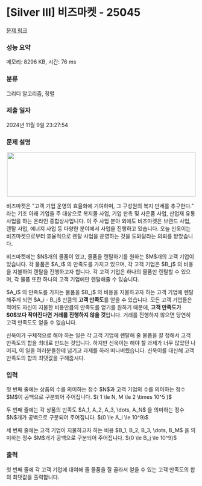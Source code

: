 # [Silver III] 비즈마켓 - 25045 

[문제 링크](https://www.acmicpc.net/problem/25045) 

### 성능 요약

메모리: 8296 KB, 시간: 76 ms

### 분류

그리디 알고리즘, 정렬

### 제출 일자

2024년 11월 9일 23:27:54

### 문제 설명

<p style="text-align: center;"><img alt="" src="" style="height: 117px; width: 500px;"></p>

<p>비즈마켓은 "고객 기업 운영의 효율화에 기여하며, 그 구성원의 복지 만세를 추구한다." 라는 기조 아래 기업을 주 대상으로 복지몰 사업, 기업 판촉 및 사은품 사업, 산업재 유통 사업을 하는 온라인 종합상사입니다. 이 주 사업 분야 외에도 비즈마켓은 브랜드 사업, 렌탈 사업, 에너지 사업 등 다양한 분야에서 사업을 진행하고 있습니다. 오늘 신욱이는 비즈마켓으로부터 효율적으로 렌탈 사업을 운영하는 것을 도와달라는 의뢰를 받았습니다.</p>

<p>비즈마켓에는 $N$개의 물품이 있고, 물품을 렌탈하기를 원하는 $M$개의 고객 기업이 있습니다. 각 물품은 $A_i$ 의 만족도를 가지고 있으며, 각 고객 기업은 $B_j$ 의 비용을 지불하여 렌탈을 진행하고자 합니다. 각 고객 기업은 하나의 물품만 렌탈할 수 있으며, 각 물품 또한 하나의 고객 기업에만 렌탈해줄 수 있습니다.</p>

<p>$A_i$ 의 만족도를 가지는 물품을 $B_j$ 의 비용을 지불하고자 하는 고객 기업에 렌탈해주게 되면 $A_i - B_j$ 만큼의 <strong>고객 만족도</strong>를 얻을 수 있습니다. 모든 고객 기업들은 적어도 자신이 지불한 비용만큼의 만족도를 얻기를 원하기 때문에, <strong>고객 만족도가 $0$보다 작아진다면 거래를 진행하지 않을 것</strong>입니다. 거래를 진행하지 않으면 당연히 고객 만족도도 얻을 수 없습니다.</p>

<p>신욱이가 구체적으로 해야 하는 일은 각 고객 기업에 렌탈해 줄 물품을 잘 정해서 고객 만족도의 합을 최대로 만드는 것입니다. 하지만 신욱이는 해야 할 과제가 너무 많았던 나머지, 이 일을 여러분들한테 넘기고 과제를 하러 떠나버렸습니다. 신욱이를 대신해 고객 만족도의 합의 최댓값을 구해줍시다.</p>

### 입력 

 <p>첫 번째 줄에는 상품의 수를 의미하는 정수 $N$과 고객 기업의 수를 의미하는 정수 $M$이 공백으로 구분되어 주어집니다. $( 1 \le N, M \le 2 \times 10^5 )$</p>

<p>두 번째 줄에는 각 상품의 만족도 $A_1, A_2, A_3, \dots, A_N$ 을 의미하는 정수 $N$개가 공백으로 구분되어 주어집니다. $(0 \le A_i \le 10^9)$</p>

<p>세 번째 줄에는 고객 기업이 지불하고자 하는 비용 $B_1, B_2, B_3, \dots, B_M$ 을 의미하는 정수 $M$개가 공백으로 구분되어 주어집니다. $(0 \le B_j \le 10^9)$</p>

### 출력 

 <p>첫 번째 줄에 각 고객 기업에 대여해 줄 물품을 잘 골라서 얻을 수 있는 고객 만족도의 합의 최댓값을 출력합니다.</p>

